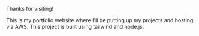 Thanks for visiting! 

This is my portfolio website where I'll be putting up my projects and hosting via AWS.
This project is built using tailwind and node.js.
